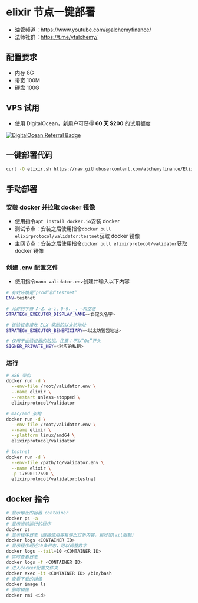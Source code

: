 # elixir 节点一键部署

- 油管频道：https://www.youtube.com/@alchemyfinance/
- 法师社群：https://t.me/ytalchemy/

## 配置要求
- 内存 8G
- 带宽 100M
- 硬盘 100G

## VPS 试用
- 使用 DigitalOcean，新用户可获得 **60 天 $200** 的试用额度

[![DigitalOcean Referral Badge](https://web-platforms.sfo2.cdn.digitaloceanspaces.com/WWW/Badge%201.svg)](https://www.digitalocean.com/?refcode=9de664fa6fad&utm_campaign=Referral_Invite&utm_medium=Referral_Program&utm_source=badge)

## 一键部署代码

```bash
curl -O elixir.sh https://raw.githubusercontent.com/alchemyfinance/Elixir/main/elixir.sh && chmod +x elixir.sh && ./elixir.sh
```

## 手动部署
### 安装 docker 并拉取 docker 镜像
- 使用指令`apt install docker.io`安装 docker
- 测试节点：安装之后使用指令`docker pull elixirprotocol/validator:testnet`获取 docker 镜像
- 主网节点：安装之后使用指令`docker pull elixirprotocol/validator`获取 docker 镜像
### 创建 .env 配置文件
- 使用指令`nano validator.env`创建并输入以下内容
```bash
# 有效环境是“prod”和“testnet”
ENV=testnet

# 允许的字符 A-Z、a-z、0-9、_、-和空格
STRATEGY_EXECUTOR_DISPLAY_NAME=<自定义名字>

# 该验证者接收 ELX 奖励的以太坊地址
STRATEGY_EXECUTOR_BENEFICIARY=<以太坊钱包地址>

# 仅用于此验证器的私钥。注意：不以“0x”开头
SIGNER_PRIVATE_KEY=<对应的私钥>
```
### 运行
```bash
# x86 架构
docker run -d \
  --env-file /root/validator.env \
  --name elixir \
  --restart unless-stopped \
  elixirprotocol/validator

# mac/amd 架构
docker run -d \
  --env-file /root/validator.env \
  --name elixir \
  --platform linux/amd64 \
  elixirprotocol/validator

# testnet
docker run -d \
  --env-file /path/to/validator.env \
  --name elixir \
  -p 17690:17690 \
  elixirprotocol/validator:testnet
```



## docker 指令

```bash
# 显示停止的容器 container
docker ps -a
# 显示当前运行的程序
docker ps
# 显示程序日志（直接使用容易输出过多内容，最好加tail限制）
docker logs <CONTAINER ID>
# 显示程序最近10条日志，可以调整数字
docker logs --tail=10 <CONTAINER ID>
# 实时查看日志
docker logs -f <CONTAINER ID>
# 进入docker配置文件夹
docker exec -it <CONTAINER ID> /bin/bash
# 查看下载的镜像
docker image ls
# 删除镜像
docker rmi <id>
```
